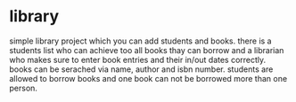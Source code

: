 # library
simple library project which you can add students and books. there is a students list who can achieve too all books thay can borrow and a librarian who makes sure to enter book entries and their in/out dates correctly. books can be serached via name, author and isbn number. students are allowed to borrow books and one book can not be borrowed more than one person.
